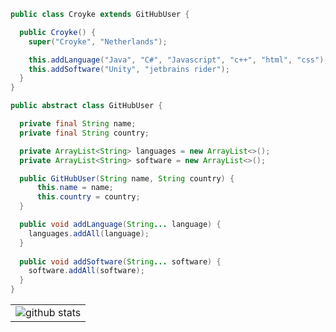 ```java
public class Croyke extends GitHubUser {

  public Croyke() {
    super("Croyke", "Netherlands");

    this.addLanguage("Java", "C#", "Javascript", "c++", "html", "css");
    this.addSoftware("Unity", "jetbrains rider");
  }
}

public abstract class GitHubUser {

  private final String name;
  private final String country;

  private ArrayList<String> languages = new ArrayList<>();
  private ArrayList<String> software = new ArrayList<>();

  public GitHubUser(String name, String country) {
      this.name = name;
      this.country = country;
  }

  public void addLanguage(String... language) {
    languages.addAll(language);
  }
  
  public void addSoftware(String... software) {
    software.addAll(software);
  }
}
```

<table>
  <tr>
    <td>
      <img src="https://github-readme-stats.vercel.app/api?username=Calvin-Davidson&count_private=true&show_icons=true&theme=dark&hide_border=false" alt="github stats">
    </td>
  </tr>
</table>

